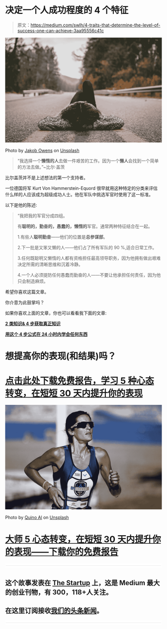# 决定一个人成功程度的 4 个特征

> 原文：<https://medium.com/swlh/4-traits-that-determine-the-level-of-success-one-can-achieve-3aa95556c41c>

![](img/d279914929017b54016acef8adba5c36.png)

Photo by [Jakob Owens](https://unsplash.com/photos/9-V-oxU4dtM?utm_source=unsplash&utm_medium=referral&utm_content=creditCopyText) on [Unsplash](https://unsplash.com/search/photos/lazy?utm_source=unsplash&utm_medium=referral&utm_content=creditCopyText)

> “我选择一个**懒惰的人**去做一件艰苦的工作。因为一个**懒人**会找到一个简单的方法去做。”~比尔·盖茨

比尔盖茨并不是上述想法的第一个支持者。

一位德国将军 Kurt Von Hammerstein-Equord 很早就用这种特定的分类来评估什么样的人应该成为超级成功人士。他在军队中挑选军官时使用了这一标准。

以下是他的陈述:

> “我把我的军官分成四组。
> 
> 有**聪明的，勤奋的，愚蠢的，懒惰的**军官。通常两种特征结合在一起。
> 
> 1.有些人**聪明勤奋**——他们的位置是**总参谋部**。
> 
> 2.下一批是又笨又懒的人——他们占了所有军队的 90 %,适合日常工作。
> 
> 3.任何既聪明又懒惰的人都有资格担任最高领导职务，因为他拥有做出艰难决定所需的清晰思维和沉着冷静。
> 
> 4.一个人必须提防任何愚蠢而勤奋的人——不要让他承担任何责任，因为他只会制造麻烦。

希望你喜欢这篇文章。

你介意为此鼓掌吗？

如果你喜欢上面的文章，你也可以看看我下面的文章:

[**2 类知识& 4 步获取真正知识**](/swlh/2-types-of-knowledge-learn-the-best-way-to-gain-real-knowledge-49c644e1ca4a)

[**用这个 4 步公式在 24 小时内学会任何东西**](/@sombathla/4-step-formula-to-learn-anything-in-under-24-hours-c1b23c86227f)

# 想提高你的表现(和结果)吗？

# [点击此处下载免费报告，学习 5 种心态转变，在短短 30 天内提升你的表现](https://sombathla.com/mentalshifts/)

![](img/151096c4bc5bc2566a4c63bb33b37d50.png)

Photo by [Quino Al](https://unsplash.com/@quinoal?utm_source=medium&utm_medium=referral) on [Unsplash](https://unsplash.com/?utm_source=medium&utm_medium=referral)

# [大师 5 心态转变，在短短 30 天内提升你的表现——下载你的免费报告](https://sombathla.com/mentalshifts/)

![](img/731acf26f5d44fdc58d99a6388fe935d.png)

## 这个故事发表在 [The Startup](https://medium.com/swlh) 上，这是 Medium 最大的创业刊物，有 300，118+人关注。

## 在这里订阅接收[我们的头条新闻](http://growthsupply.com/the-startup-newsletter/)。

![](img/731acf26f5d44fdc58d99a6388fe935d.png)
